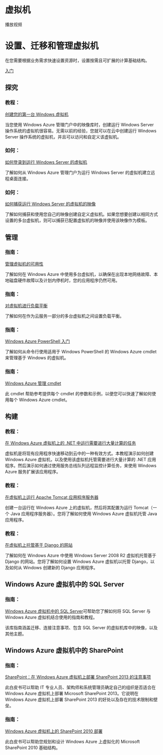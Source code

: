 <properties linkid="dev-net-Virtual-Machine" urlDisplayName="Windows Azure 虚拟机" pageTitle="Windows Azure 服务管理：虚拟机" metaKeywords="虚拟机" description="" metaCanonical="" services="虚拟机" documentationCenter="Services" title="Provision, migrate, and manage your virtual machines" authors="" solutions="" manager="" editor="" />
<tags ms.service="虚拟机"
    ms.date=""
    wacn.date="04/11/2015"
    />

<div class="template-sublanding-content-wrapper">
<h1>虚拟机</h1>
<div class="hero">
<div class="video" style="cursor: pointer; background-image: url('/media/manage_generic.png') !important;" onclick="document.location.href='http://go.microsoft.com/fwlink/p/?LinkId=254321'"><span class="icon">播放视频</span></div>
<div class="left-cont">
<h1>设置、迁移和管理虚拟机</h1>
<p>在您需要根据业务需求快速设置资源时，设置按需且可扩展的计算基础结构。</p>
<a href="/documentation/articles/virtual-machines-windows-tutorial/" class="site-arrowboxcta">入门</a></div>
</div>
<div class="service-articles">
<h2 id="header-0">探究</h2>
<div class="article-group build-windows" style="display: block;">
<div class="article">
<h3>教程：</h3>
<a href="/documentation/articles/virtual-machines-windows-tutorial/">创建您的第一台 Windows 虚拟机</a>
<p>当您使用 Windows Azure 管理门户中的映像库时，创建运行 Windows Server 操作系统的虚拟机很容易。无需以前的经验，您就可以在云中创建运行 Windows Server 操作系统的虚拟机，并且可以访问和自定义该虚拟机。</p>
</div>
<div class="article">
<h3>如何：</h3>
<a href="/zh-cn/manage/windows/how-to-guides/log-on-a-windows-vm/">如何登录到运行 Windows Server 的虚拟机</a>
<p>了解如何从 Windows Azure 管理门户为运行 Windows Server 的虚拟机建立远程桌面连接。</p>
</div>
<div class="article">
<h3>如何：</h3>
<a href="/zh-cn/manage/windows/how-to-guides/capture-an-image/">如何捕获运行 Windows Server 的虚拟机的映像 </a>
<p>了解如何捕获和使用您自己的映像创建自定义虚拟机。如果您想要创建以相同方式设置的多台虚拟机，则可以捕获已配置虚拟机的映像并使用该映像作为模板。</p>
</div>
</div>
</div>
<h2 id="header-1">管理</h2>
<div class="article-group build-windows" style="display: block;">
<div class="article">
<h3>指南：</h3>
<a href="/zh-cn/manage/windows/common-tasks/manage-vm-availability/">管理虚拟机的可用性</a>
<p>了解如何在 Windows Azure 中使用多台虚拟机，以确保在出现本地网络故障、本地磁盘硬件故障以及计划内停机时，您的应用程序仍然可用。</p>
</div>
<div class="article">
<h3>指南：</h3>
<a href="/zh-cn/manage/windows/common-tasks/how-to-load-balance-virtual-machines/">对虚拟机进行负载平衡</a>
<p>了解如何在作为云服务一部分的多台虚拟机之间设置负载平衡。</p>
</div>
<div class="article">
<h3>指南：</h3>
<a href="http://go.microsoft.com/fwlink/p/?linkID=254458">Windows Azure PowerShell 入门</a>
<p>了解如何从命令行使用适用于 Windows PowerShell 的 Windows Azure cmdlet 来管理基于 Windows 的虚拟机。</p>
</div>
<div class="article">
<h3>指南：</h3>
<a href="http://go.microsoft.com/fwlink/p/?linkID=254459">Windows Azure 管理 cmdlet</a>
<p>此 cmdlet 帮助参考提供每个 cmdlet 的参数和示例，以便您可以快速了解如何使用每个 Windows Azure cmdlet。</p>
</div>
<h2 id="header-3">构建</h2>
<div class="article-group build-windows" style="display: block;">
<div class="article">
<h3>教程：</h3>
<a href="/zh-cn/develop/net/tutorials/compute-intensive-task-on-a-virtual-machine/">在 Windows Azure 虚拟机上的 .NET 中运行需要进行大量计算的任务</a>
<p>虚拟机是将现有应用程序快速移动到云中的一种有效方式。本教程演示如何创建 Windows Azure 虚拟机，以及使用该虚拟机托管需要进行大量计算的 .NET 应用程序。然后演示如何通过使用服务总线队列远程监控计算任务，来使用 Windows Azure 服务扩展该应用程序。</p>
</div>
<div class="article">
<h3>教程：</h3>
<a href="/zh-cn/develop/java/tutorials/tomcat-on-a-virtual-machine/">在虚拟机上运行 Apache Tomcat 应用程序服务器 </a>
<p>创建一台运行在 Windows Azure 上的虚拟机，然后将其配置为运行 Tomcat（一个 Java 应用程序服务器）。您将了解如何使用 Windows Azure 虚拟机托管 Java 应用程序。</p>
</div>
<div class="article">
<h3>教程：</h3>
<a href="/zh-cn/develop/python/tutorials/web-app-with-django/">在虚拟机上托管基于 Django 的网站 </a>
<p>了解如何在 Windows Azure 中使用 Windows Server 2008 R2 虚拟机托管基于 Django 的网站。您将了解如何设置 Windows Azure 虚拟机以托管 Django，以及如何从 Windows 创建新的 Django 应用程序。</p>
</div>
</div>
<h2 id="header-3">Windows Azure 虚拟机中的 SQL Server</h2>
<div class="article-group build-windows" style="display: block;">
<div class="article">
<h3>指南：</h3>
<a href="http://go.microsoft.com/fwlink/p/?LinkID=293417">Windows Azure 虚拟机中的 SQL Server</a>可帮助您了解如何将 SQL Server 与 Windows Azure 虚拟机结合使用的指南和教程。
<p>该库指南涵盖迁移、连接注意事项、包含 SQL Server 的虚拟机库中的映像，以及其他主题。</p>
</div>
</div>
<h2 id="header-3">Windows Azure 虚拟机中的 SharePoint</h2>
<div class="article-group build-windows" style="display: block;">
<div class="article">
<h3>指南：</h3>
<a href="http://gallery.technet.microsoft.com/Technical-Deployment-db645804/">SharePoint：在 Windows Azure 虚拟机上部署 SharePoint 2013 的注意事项</a>
<p>此白皮书可以帮助 IT 专业人员、架构师和系统管理员确定自己的组织是否适合在 Windows Azure 虚拟机上部署 Microsoft SharePoint 2013。它说明在 Windows Azure 虚拟机上部署 SharePoint 2013 的好处以及存在的技术限制和壁垒。</p>
</div>
<div class="article">
<h3>指南：</h3>
<a href="/zh-cn/manage/windows/other-resources/sharepoint-on-azure/">Windows Azure 虚拟机上的 SharePoint 2010 部署</a>
<p>此白皮书可以帮助您规划和设计 Windows Azure 上虚拟化的 Microsoft SharePoint 2010 基础结构。</p>
</div>
</div>
</div>
</div>